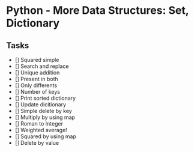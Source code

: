 # Python - More Data Structures: Set, Dictionary
## Tasks
- [] Squared simple
- [] Search and replace
- [] Unique addition
- [] Present in both
- [] Only differents
- [] Number of keys
- [] Print sorted dictionary
- [] Update dicitionary
- [] Simple delete by key
- [] Multiply by using map
- [] Roman to Integer
- [] Weighted average!
- [] Squared by using map
- [] Delete by value

